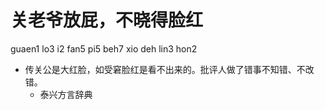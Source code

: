 # 关老爷放屁，不晓得脸红
guaen1 lo3 i2 fan5 pi5 beh7 xio deh lin3 hon2
+ 传关公是大红脸，如受窘脸红是看不出来的。批评人做了错事不知错、不改错。
  * 泰兴方言辞典
